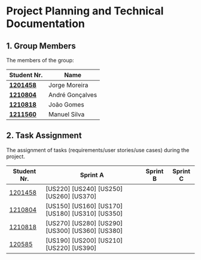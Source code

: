 # Project Planning and Technical Documentation

## 1. Group Members

The members of the group:

| Student Nr.                     | Name            |
|----------------------------------|-----------------|
| **[1201458](1201458/readme.md)** | Jorge Moreira   |
| **[1210804](1210804/readme.md)** | André Gonçalves |
| **[1210818](1210818/readme.md)** | João Gomes      |
| **[1211560](1200585/readme.md)** | Manuel Silva    |

## 2. Task Assignment

The assignment of tasks (requirements/user stories/use cases) during the project.

| Student Nr.                  | Sprint A                                        | Sprint B                                                                                                                                                                               | Sprint C                                                                                                            |
|------------------------------|-------------------------------------------------|----------------------------------------------------------------------------------------------------------------------------------------------------------------------------------------|---------------------------------------------------------------------------------------------------------------------|
| [1201458](1201458/readme.md) | [US220] [US240] [US250] [US260] [US370]         |   |
| [1210804](1210804/readme.md) | [US150] [US160] [US170] [US180] [US310] [US350] |   |
| [1210818](1210818/readme.md) | [US270] [US280] [US290] [US300] [US360] [US380] |  | |
| [120585](1211560/readme.md) | [US190] [US200] [US210] [US220] [US390]         | |  |
